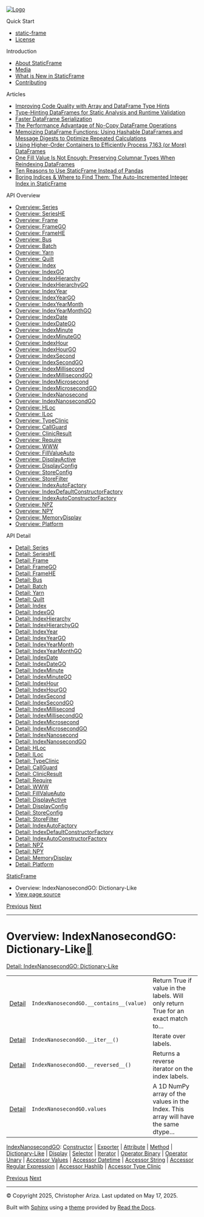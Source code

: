 [![Logo](../_static/sf-logo-web_icon-small.png)](../index.md)

Quick Start

* [static-frame](../readme.md)
* [License](../license.md)

Introduction

* [About StaticFrame](../intro.md)
* [Media](../intro.md#media)
* [What is New in StaticFrame](../new.md)
* [Contributing](../contributing.md)

Articles

* [Improving Code Quality with Array and DataFrame Type Hints](../articles/guard.md)
* [Type-Hinting DataFrames for Static Analysis and Runtime Validation](../articles/ftyping.md)
* [Faster DataFrame Serialization](../articles/serialize.md)
* [The Performance Advantage of No-Copy DataFrame Operations](../articles/no_copy.md)
* [Memoizing DataFrame Functions: Using Hashable DataFrames and Message Digests to Optimize Repeated Calculations](../articles/hash.md)
* [Using Higher-Order Containers to Efficiently Process 7,163 (or More) DataFrames](../articles/uhoc.md)
* [One Fill Value Is Not Enough: Preserving Columnar Types When Reindexing DataFrames](../articles/fill_value.md)
* [Ten Reasons to Use StaticFrame Instead of Pandas](../articles/upgrade.md)
* [Boring Indices & Where to Find Them: The Auto-Incremented Integer Index in StaticFrame](../articles/aiii.md)

API Overview

* [Overview: Series](series.md)
* [Overview: SeriesHE](series_he.md)
* [Overview: Frame](frame.md)
* [Overview: FrameGO](frame_go.md)
* [Overview: FrameHE](frame_he.md)
* [Overview: Bus](bus.md)
* [Overview: Batch](batch.md)
* [Overview: Yarn](yarn.md)
* [Overview: Quilt](quilt.md)
* [Overview: Index](index.md)
* [Overview: IndexGO](index_go.md)
* [Overview: IndexHierarchy](index_hierarchy.md)
* [Overview: IndexHierarchyGO](index_hierarchy_go.md)
* [Overview: IndexYear](index_year.md)
* [Overview: IndexYearGO](index_year_go.md)
* [Overview: IndexYearMonth](index_year_month.md)
* [Overview: IndexYearMonthGO](index_year_month_go.md)
* [Overview: IndexDate](index_date.md)
* [Overview: IndexDateGO](index_date_go.md)
* [Overview: IndexMinute](index_minute.md)
* [Overview: IndexMinuteGO](index_minute_go.md)
* [Overview: IndexHour](index_hour.md)
* [Overview: IndexHourGO](index_hour_go.md)
* [Overview: IndexSecond](index_second.md)
* [Overview: IndexSecondGO](index_second_go.md)
* [Overview: IndexMillisecond](index_millisecond.md)
* [Overview: IndexMillisecondGO](index_millisecond_go.md)
* [Overview: IndexMicrosecond](index_microsecond.md)
* [Overview: IndexMicrosecondGO](index_microsecond_go.md)
* [Overview: IndexNanosecond](index_nanosecond.md)
* [Overview: IndexNanosecondGO](index_nanosecond_go.md)
* [Overview: HLoc](hloc.md)
* [Overview: ILoc](iloc.md)
* [Overview: TypeClinic](type_clinic.md)
* [Overview: CallGuard](call_guard.md)
* [Overview: ClinicResult](clinic_result.md)
* [Overview: Require](require.md)
* [Overview: WWW](www.md)
* [Overview: FillValueAuto](fill_value_auto.md)
* [Overview: DisplayActive](display_active.md)
* [Overview: DisplayConfig](display_config.md)
* [Overview: StoreConfig](store_config.md)
* [Overview: StoreFilter](store_filter.md)
* [Overview: IndexAutoFactory](index_auto_factory.md)
* [Overview: IndexDefaultConstructorFactory](index_default_constructor_factory.md)
* [Overview: IndexAutoConstructorFactory](index_auto_constructor_factory.md)
* [Overview: NPZ](npz.md)
* [Overview: NPY](npy.md)
* [Overview: MemoryDisplay](memory_display.md)
* [Overview: Platform](platform.md)

API Detail

* [Detail: Series](../api_detail/series.md)
* [Detail: SeriesHE](../api_detail/series_he.md)
* [Detail: Frame](../api_detail/frame.md)
* [Detail: FrameGO](../api_detail/frame_go.md)
* [Detail: FrameHE](../api_detail/frame_he.md)
* [Detail: Bus](../api_detail/bus.md)
* [Detail: Batch](../api_detail/batch.md)
* [Detail: Yarn](../api_detail/yarn.md)
* [Detail: Quilt](../api_detail/quilt.md)
* [Detail: Index](../api_detail/index.md)
* [Detail: IndexGO](../api_detail/index_go.md)
* [Detail: IndexHierarchy](../api_detail/index_hierarchy.md)
* [Detail: IndexHierarchyGO](../api_detail/index_hierarchy_go.md)
* [Detail: IndexYear](../api_detail/index_year.md)
* [Detail: IndexYearGO](../api_detail/index_year_go.md)
* [Detail: IndexYearMonth](../api_detail/index_year_month.md)
* [Detail: IndexYearMonthGO](../api_detail/index_year_month_go.md)
* [Detail: IndexDate](../api_detail/index_date.md)
* [Detail: IndexDateGO](../api_detail/index_date_go.md)
* [Detail: IndexMinute](../api_detail/index_minute.md)
* [Detail: IndexMinuteGO](../api_detail/index_minute_go.md)
* [Detail: IndexHour](../api_detail/index_hour.md)
* [Detail: IndexHourGO](../api_detail/index_hour_go.md)
* [Detail: IndexSecond](../api_detail/index_second.md)
* [Detail: IndexSecondGO](../api_detail/index_second_go.md)
* [Detail: IndexMillisecond](../api_detail/index_millisecond.md)
* [Detail: IndexMillisecondGO](../api_detail/index_millisecond_go.md)
* [Detail: IndexMicrosecond](../api_detail/index_microsecond.md)
* [Detail: IndexMicrosecondGO](../api_detail/index_microsecond_go.md)
* [Detail: IndexNanosecond](../api_detail/index_nanosecond.md)
* [Detail: IndexNanosecondGO](../api_detail/index_nanosecond_go.md)
* [Detail: HLoc](../api_detail/hloc.md)
* [Detail: ILoc](../api_detail/iloc.md)
* [Detail: TypeClinic](../api_detail/type_clinic.md)
* [Detail: CallGuard](../api_detail/call_guard.md)
* [Detail: ClinicResult](../api_detail/clinic_result.md)
* [Detail: Require](../api_detail/require.md)
* [Detail: WWW](../api_detail/www.md)
* [Detail: FillValueAuto](../api_detail/fill_value_auto.md)
* [Detail: DisplayActive](../api_detail/display_active.md)
* [Detail: DisplayConfig](../api_detail/display_config.md)
* [Detail: StoreConfig](../api_detail/store_config.md)
* [Detail: StoreFilter](../api_detail/store_filter.md)
* [Detail: IndexAutoFactory](../api_detail/index_auto_factory.md)
* [Detail: IndexDefaultConstructorFactory](../api_detail/index_default_constructor_factory.md)
* [Detail: IndexAutoConstructorFactory](../api_detail/index_auto_constructor_factory.md)
* [Detail: NPZ](../api_detail/npz.md)
* [Detail: NPY](../api_detail/npy.md)
* [Detail: MemoryDisplay](../api_detail/memory_display.md)
* [Detail: Platform](../api_detail/platform.md)

[StaticFrame](../index.md)

* Overview: IndexNanosecondGO: Dictionary-Like
* [View page source](../_sources/api_overview/index_nanosecond_go-dictionary_like.rst.txt)

[Previous](index_nanosecond_go-method.md "Overview: IndexNanosecondGO: Method")
[Next](index_nanosecond_go-display.md "Overview: IndexNanosecondGO: Display")

---

# Overview: IndexNanosecondGO: Dictionary-Like[](#overview-indexnanosecondgo-dictionary-like "Link to this heading")

[Detail: IndexNanosecondGO: Dictionary-Like](../api_detail/index_nanosecond_go-dictionary_like.md#api-detail-indexnanosecondgo-dictionary-like)

|  |  |  |
| --- | --- | --- |
| [Detail](../api_detail/index_nanosecond_go-dictionary_like.md#api-sig-indexnanosecondgo-contains) | `IndexNanosecondGO.__contains__(value)` | Return True if value in the labels. Will only return True for an exact match to… |
| [Detail](../api_detail/index_nanosecond_go-dictionary_like.md#api-sig-indexnanosecondgo-iter) | `IndexNanosecondGO.__iter__()` | Iterate over labels. |
| [Detail](../api_detail/index_nanosecond_go-dictionary_like.md#api-sig-indexnanosecondgo-reversed) | `IndexNanosecondGO.__reversed__()` | Returns a reverse iterator on the index labels. |
| [Detail](../api_detail/index_nanosecond_go-dictionary_like.md#api-sig-indexnanosecondgo-values) | `IndexNanosecondGO.values` | A 1D NumPy array of the values in the Index. This array will have the same dtype… |

[IndexNanosecondGO](index_nanosecond_go.md#api-overview-indexnanosecondgo): [Constructor](index_nanosecond_go-constructor.md#api-overview-indexnanosecondgo-constructor) | [Exporter](index_nanosecond_go-exporter.md#api-overview-indexnanosecondgo-exporter) | [Attribute](index_nanosecond_go-attribute.md#api-overview-indexnanosecondgo-attribute) | [Method](index_nanosecond_go-method.md#api-overview-indexnanosecondgo-method) | [Dictionary-Like](#api-overview-indexnanosecondgo-dictionary-like) | [Display](index_nanosecond_go-display.md#api-overview-indexnanosecondgo-display) | [Selector](index_nanosecond_go-selector.md#api-overview-indexnanosecondgo-selector) | [Iterator](index_nanosecond_go-iterator.md#api-overview-indexnanosecondgo-iterator) | [Operator Binary](index_nanosecond_go-operator_binary.md#api-overview-indexnanosecondgo-operator-binary) | [Operator Unary](index_nanosecond_go-operator_unary.md#api-overview-indexnanosecondgo-operator-unary) | [Accessor Values](index_nanosecond_go-accessor_values.md#api-overview-indexnanosecondgo-accessor-values) | [Accessor Datetime](index_nanosecond_go-accessor_datetime.md#api-overview-indexnanosecondgo-accessor-datetime) | [Accessor String](index_nanosecond_go-accessor_string.md#api-overview-indexnanosecondgo-accessor-string) | [Accessor Regular Expression](index_nanosecond_go-accessor_regular_expression.md#api-overview-indexnanosecondgo-accessor-regular-expression) | [Accessor Hashlib](index_nanosecond_go-accessor_hashlib.md#api-overview-indexnanosecondgo-accessor-hashlib) | [Accessor Type Clinic](index_nanosecond_go-accessor_type_clinic.md#api-overview-indexnanosecondgo-accessor-type-clinic)

[Previous](index_nanosecond_go-method.md "Overview: IndexNanosecondGO: Method")
[Next](index_nanosecond_go-display.md "Overview: IndexNanosecondGO: Display")

---

© Copyright 2025, Christopher Ariza.
Last updated on May 17, 2025.

Built with [Sphinx](https://www.sphinx-doc.org/) using a
[theme](https://github.com/readthedocs/sphinx_rtd_theme)
provided by [Read the Docs](https://readthedocs.org).
